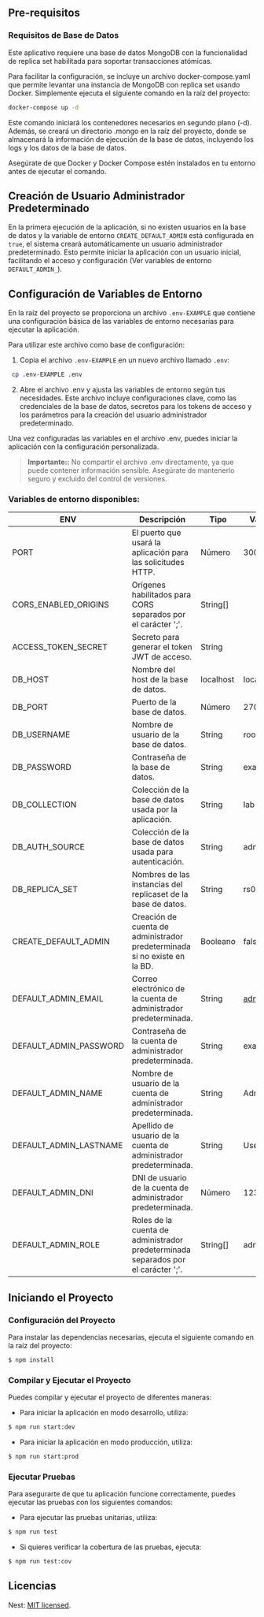 ## Pre-requisitos

### Requisitos de Base de Datos
Este aplicativo requiere una base de datos MongoDB con la funcionalidad de replica set habilitada para soportar transacciones atómicas.

Para facilitar la configuración, se incluye un archivo docker-compose.yaml que permite levantar una instancia de MongoDB con replica set usando Docker. Simplemente ejecuta el siguiente comando en la raíz del proyecto:

```bash
docker-compose up -d
```

Este comando iniciará los contenedores necesarios en segundo plano (-d). Además, se creará un directorio .mongo en la raíz del proyecto, donde se almacenará la información de ejecución de la base de datos, incluyendo los logs y los datos de la base de datos.

Asegúrate de que Docker y Docker Compose estén instalados en tu entorno antes de ejecutar el comando.


## Creación de Usuario Administrador Predeterminado

En la primera ejecución de la aplicación, si no existen usuarios en la base de datos y la variable de entorno `CREATE_DEFAULT_ADMIN` está configurada en `true`, el sistema creará automáticamente un usuario administrador predeterminado. Esto permite iniciar la aplicación con un usuario inicial, facilitando el acceso y configuración (Ver variables de entorno `DEFAULT_ADMIN_`).

## Configuración de Variables de Entorno

En la raíz del proyecto se proporciona un archivo `.env-EXAMPLE` que contiene una configuración básica de las variables de entorno necesarias para ejecutar la aplicación.

Para utilizar este archivo como base de configuración:

1. Copia el archivo `.env-EXAMPLE` en un nuevo archivo llamado `.env`:
  ```bash
   cp .env-EXAMPLE .env
  ```

2. Abre el archivo .env y ajusta las variables de entorno según tus necesidades. Este archivo incluye configuraciones clave, como las credenciales de la base de datos, secretos para los tokens de acceso y los parámetros para la creación del usuario administrador predeterminado.

Una vez configuradas las variables en el archivo .env, puedes iniciar la aplicación con la configuración personalizada.

> **Importante::** No compartir el archivo .env directamente, ya que puede contener información sensible. Asegúrate de mantenerlo seguro y excluido del control de versiones.

### Variables de entorno disponibles:

| ENV                     | Descripción                                                                       | Tipo          | Valor por Defecto      |
|-------------------------|-----------------------------------------------------------------------------------|---------------|------------------------|
| PORT                    | El puerto que usará la aplicación para las solicitudes HTTP.                      | Número        | 3000                   |
| CORS_ENABLED_ORIGINS    | Orígenes habilitados para CORS separados por el carácter ';'.                     | String[]      |                        |
| ACCESS_TOKEN_SECRET     | Secreto para generar el token JWT de acceso.                                      | String        |                        |
| DB_HOST                 | Nombre del host de la base de datos.                                              | localhost     | localhost              |
| DB_PORT                 | Puerto de la base de datos.                                                       | Número        | 27017                  |
| DB_USERNAME             | Nombre de usuario de la base de datos.                                            | String        | root                   |
| DB_PASSWORD             | Contraseña de la base de datos.                                                   | String        | example                |
| DB_COLLECTION           | Colección de la base de datos usada por la aplicación.                            | String        | lab                    |
| DB_AUTH_SOURCE          | Colección de la base de datos usada para autenticación.                           | String        | admin                  |
| DB_REPLICA_SET          | Nombres de las instancias del replicaset de la base de datos.                     | String        | rs0                    |
| CREATE_DEFAULT_ADMIN    | Creación de cuenta de administrador predeterminada si no existe en la BD.         | Booleano      | false                  |
| DEFAULT_ADMIN_EMAIL     | Correo electrónico de la cuenta de administrador predeterminada.                  | String        | admin@example.com      |
| DEFAULT_ADMIN_PASSWORD  | Contraseña de la cuenta de administrador predeterminada.                          | String        | example                |
| DEFAULT_ADMIN_NAME      | Nombre de usuario de la cuenta de administrador predeterminada.                   | String        | Admin                  |
| DEFAULT_ADMIN_LASTNAME  | Apellido de usuario de la cuenta de administrador predeterminada.                 | String        | User                   |
| DEFAULT_ADMIN_DNI       | DNI de usuario de la cuenta de administrador predeterminada.                      | Número        | 12345678               |
| DEFAULT_ADMIN_ROLE      | Roles de la cuenta de administrador predeterminada separados por el carácter ';'. | String[]      | admin;lab              |


## Iniciando el Proyecto

### Configuración del Proyecto

Para instalar las dependencias necesarias, ejecuta el siguiente comando en la raíz del proyecto:

```bash
$ npm install
```
### Compilar y Ejecutar el Proyecto

Puedes compilar y ejecutar el proyecto de diferentes maneras:

- Para iniciar la aplicación en modo desarrollo, utiliza:
```bash
$ npm run start:dev
```

- Para iniciar la aplicación en modo producción, utiliza:
```bash
$ npm run start:prod
```

### Ejecutar Pruebas
Para asegurarte de que tu aplicación funcione correctamente, puedes ejecutar las pruebas con los siguientes comandos:

- Para ejecutar las pruebas unitarias, utiliza:
```bash
$ npm run test
```

- Si quieres verificar la cobertura de las pruebas, ejecuta:
```bash
$ npm run test:cov
```

## Licencias
Nest: [MIT licensed](https://github.com/nestjs/nest/blob/master/LICENSE).
